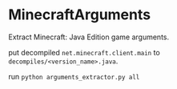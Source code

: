 # MinecraftArguments

Extract Minecraft: Java Edition game arguments.

put decompiled `net.minecraft.client.main` to `decompiles/<version_name>.java`.

run `python arguments_extractor.py all`
